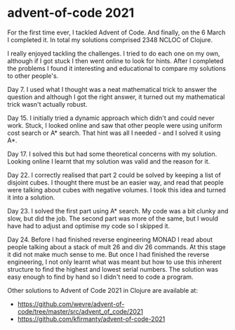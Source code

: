 # advent-of-code 2021

For the first time ever, I tackled Advent of Code. And finally, on the 6 March I 
completed it. In total my solutions comprised 2348 NCLOC of Clojure.

I really enjoyed tackling the challenges. I tried to do each one on my own, 
although if I got stuck I then went online to look for hints. After I completed
the problems I found it interesting and educational to compare my solutions to 
other people's.

Day 7. I used what I thought was a neat mathematical trick to answer the question
       and although I got the right answer, it turned out my mathematical trick
       wasn't actually robust.

Day 15. I initially tried a dynamic approach which didn't and could never work. 
        Stuck, I looked online and saw that other people were using uniform cost
        search or A* search. That hint was all I needed - and I solved it using
        A*.

Day 17. I solved this but had some theoretical concerns with my solution. Looking
        online I learnt that my solution was valid and the reason for it.

Day 22. I correctly realised that part 2 could be solved by keeping a list of
        disjoint cubes. I thought there must be an easier way, and read that 
        people were talking about cubes with negative volumes. I took this 
        idea and turned it into a solution.

Day 23. I solved the first part using A* search. My code was a bit clunky and 
        slow, but did the job. The second part was more of the same, but I would
        have had to adjust and optimise my code so I skipped it.

Day 24. Before I had finished reverse engineering MONAD I read about people 
        talking about a stack of mult 26 and div 26 commands. At this stage it
        did not make much sense to me. But once I had finished the reverse 
        engineering, I not only learnt what was meant but how to use this 
        inherent structure to find the highest and lowest serial numbers. The
        solution was easy enough to find by hand so I didn't need to code
        a program.

Other solutions to Advent of Code 2021 in Clojure are available at:

* https://github.com/wevre/advent-of-code/tree/master/src/advent_of_code/2021
* https://github.com/kfirmanty/advent-of-code-2021
